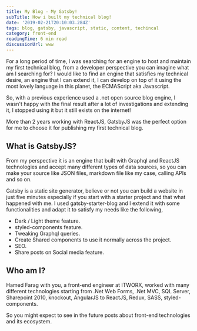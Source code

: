 ```yaml
---
title: My Blog - My Gatsby!
subTitle: How i built my technical blog!
date: '2019-02-21T20:10:03.284Z'
tags: blog, gatsby, javascript, static, content, techincal
category: front-end
readingTime: 6 min read
discussionUrl: www
---
```


For a long period of time, I was searching for an engine to host and maintain my first technical blog, from a developer perspective you can imagine what am I searching for? I would like to find an engine that satisfies my technical desire, an engine that I can extend it, I can develop on top of it using the most lovely language in this planet, the ECMAScript aka Javascript.

So, with a previous experience used a .net open source blog engine, I wasn't happy with the final result after a lot of investigations and extending it, I stopped using it but it still exists on the internet!

More than 2 years working with ReactJS, GatsbyJS was the perfect option for me to choose it for publishing my first technical blog.

## What is GatsbyJS?

From my perspective it is an engine that built with Graphql and ReactJS technologies and accept many different types of data sources, so you can make your source like JSON files, markdown file like my case, calling APIs and so on.

Gatsby is a static site generator, believe or not you can build a website in just five minutes especially if you start with a starter project and that what happened with me. I used gatsby-starter-blog and I extend it with some functionalities and adapt it to satisfy my needs like the following,

- Dark / Light theme feature.
- styled-components feature.
- Tweaking Graphql queries.
- Create Shared components to use it normally across the project.
- SEO.
- Share posts on Social media feature.

## Who am I?

Hamed Farag with you, a front-end engineer at ITWORX, worked with many different technologies starting from .Net Web Forms, .Net MVC, SQL Server, Sharepoint 2010, knockout, AngularJS to ReactJS, Redux, SASS, styled-components.

So you might expect to see in the future posts about front-end technologies and its ecosystem.

